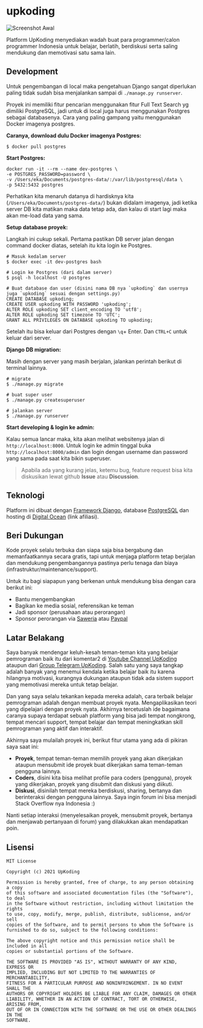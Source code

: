 # upkoding

![Screenshot Awal](https://raw.githubusercontent.com/upkoding/upkoding/main/screenshot.png)

Platform UpKoding menyediakan wadah buat para programmer/calon programmer Indonesia untuk belajar, berlatih, berdiskusi serta saling mendukung dan memotivasi satu sama lain.
## Development

Untuk pengembangan di local maka pengetahuan Django sangat diperlukan paling tidak sudah bisa menjalankan sampai di `./manage.py runserver`.

Proyek ini memiliki fitur pencarian menggunakan fitur Full Text Search yg dimiliki PostgreSQL, jadi untuk di local juga harus menggunakan Postgres sebagai databasenya. Cara yang paling gampang yaitu menggunakan Docker imagenya postgres.

**Caranya, download dulu Docker imagenya Postgres:**

```
$ docker pull postgres
```

**Start Postgres:**

```
docker run -it --rm --name dev-postgres \
-e POSTGRES_PASSWORD=password \
-v /Users/eka/Documents/postgres-data/:/var/lib/postgresql/data \
-p 5432:5432 postgres
```
Perhatikan kita menaruh datanya di hardisknya kita (`/Users/eka/Documents/postgres-data/`) bukan didalam imagenya, jadi ketika server DB kita matikan maka data tetap ada, dan kalau di start lagi maka akan me-load data yang sama.

**Setup database proyek:**

Langkah ini cukup sekali. Pertama pastikan DB server jalan dengan command docker diatas, setelah itu kita login ke Postgres.
```
# Masuk kedalam server
$ docker exec -it dev-postgres bash

# Login ke Postgres (dari dalam server)
$ psql -h localhost -U postgres

# Buat database dan user (disini nama DB nya `upkoding` dan usernya juga `upkoding` sesuai dengan settings.py)
CREATE DATABASE upkoding;
CREATE USER upkoding WITH PASSWORD 'upkoding';
ALTER ROLE upkoding SET client_encoding TO 'utf8';
ALTER ROLE upkoding SET timezone TO 'UTC';
GRANT ALL PRIVILEGES ON DATABASE upkoding TO upkoding;
```
Setelah itu bisa keluar dari Postgres dengan `\q`+ Enter. Dan `CTRL+C` untuk keluar dari server.

**Django DB migration:**

Masih dengan server yang masih berjalan, jalankan perintah berikut di terminal lainnya.
```
# migrate
$ ./manage.py migrate

# buat super user
$ ./manage.py createsuperuser

# jalankan server
$ ./manage.py runserver
```

**Start developing & login ke admin:**

Kalau semua lancar maka, kita akan melihat websitenya jalan di `http://localhost:8000`. Untuk login ke admin tinggal buka `http://localhost:8000/admin` dan login dengan username dan password yang sama pada saat kita bikin superuser.

> Apabila ada yang kurang jelas, ketemu bug, feature request bisa kita diskusikan lewat github **Issue** atau **Discussion**.
## Teknologi

Platform ini dibuat dengan [Framework Django](https://www.djangoproject.com), database [PostgreSQL](https://www.postgresql.org) dan hosting di [Digital Ocean](https://m.do.co/c/71f884aaaabb) (link afiliasi).

## Beri Dukungan

Kode proyek selalu terbuka dan siapa saja bisa bergabung dan memanfaatkannya secara gratis, tapi untuk menjaga platform tetap berjalan dan mendukung pengembangannya pastinya perlu tenaga dan biaya (infrastruktur/maintenance/support).

Untuk itu bagi siapapun yang berkenan untuk mendukung bisa dengan cara berikut ini:

- Bantu mengembangkan
- Bagikan ke media sosial, referensikan ke teman
- Jadi sponsor (perusahaan atau perorangan)
- Sponsor perorangan via [Saweria](https://saweria.co/upkoding) atau [Paypal](https://www.paypal.com/paypalme/UpKoding)

## Latar Belakang

Saya banyak mendengar keluh-kesah teman-teman kita yang belajar pemrograman baik itu dari komentar2 di [Youtube Channel UpKoding](https://youtube.com/c/UpKoding) ataupun dari [Group Telegram UpKoding](https://t.me/upkoding). Salah satu yang saya tangkap adalah banyak yang menemui kendala ketika belajar baik itu karena hilangnya motivasi, kurangnya dukungan ataupun tidak ada sistem support yang memotivasi mereka untuk tetap belajar.

Dan yang saya selalu tekankan kepada mereka adalah, cara terbaik belajar pemrograman adalah dengan membuat proyek nyata. Mengaplikasikan teori yang dipelajari dengan proyek nyata. Akhirnya tercetuslah ide bagaimana caranya supaya terdapat sebuah platform yang bisa jadi tempat nongkrong, tempat mencari support, tempat belajar dan tempat meningkatkan skill pemrograman yang aktif dan interaktif.

Akhirnya saya mulailah proyek ini, berikut fitur utama yang ada di pikiran saya saat ini:

- **Proyek**, tempat teman-teman memilih proyek yang akan dikerjakan ataupun mensubmit ide proyek buat dikerjakan sama teman-teman pengguna lainnya.
- **Coders**, disini kita bisa melihat profile para coders (pengguna), proyek yang dikerjakan, proyek yang disubmit dan diskusi yang diikuti.
- **Diskusi**, disinilah tempat mereka berdiskusi, sharing, bertanya dan berinteraksi dengan pengguna lainnya. Saya ingin forum ini bisa menjadi Stack Overflow nya Indonesia :)

Nanti setiap interaksi (menyelesaikan proyek, mensubmit proyek, bertanya dan menjawab pertanyaan di forum) yang dilakukkan akan mendapatkan poin.

## Lisensi

```
MIT License

Copyright (c) 2021 UpKoding

Permission is hereby granted, free of charge, to any person obtaining a copy
of this software and associated documentation files (the "Software"), to deal
in the Software without restriction, including without limitation the rights
to use, copy, modify, merge, publish, distribute, sublicense, and/or sell
copies of the Software, and to permit persons to whom the Software is
furnished to do so, subject to the following conditions:

The above copyright notice and this permission notice shall be included in all
copies or substantial portions of the Software.

THE SOFTWARE IS PROVIDED "AS IS", WITHOUT WARRANTY OF ANY KIND, EXPRESS OR
IMPLIED, INCLUDING BUT NOT LIMITED TO THE WARRANTIES OF MERCHANTABILITY,
FITNESS FOR A PARTICULAR PURPOSE AND NONINFRINGEMENT. IN NO EVENT SHALL THE
AUTHORS OR COPYRIGHT HOLDERS BE LIABLE FOR ANY CLAIM, DAMAGES OR OTHER
LIABILITY, WHETHER IN AN ACTION OF CONTRACT, TORT OR OTHERWISE, ARISING FROM,
OUT OF OR IN CONNECTION WITH THE SOFTWARE OR THE USE OR OTHER DEALINGS IN THE
SOFTWARE.
```
